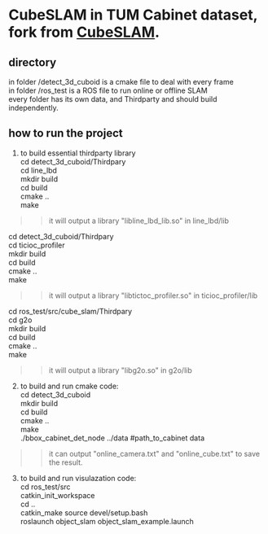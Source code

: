 # CubeSLAM in TUM Cabinet dataset, fork from [CubeSLAM](https://github.com/shichaoy/cube_slam). 

## directory
in folder /detect_3d_cuboid is a cmake file to deal with every frame  
in folder /ros_test is a ROS file to run online or offline SLAM  
every folder has its own data, and Thirdparty and should build independently. 

## how to run the project
1) to build essential thirdparty library  
cd detect_3d_cuboid/Thirdpary  
cd line_lbd  
mkdir build  
cd build  
cmake ..  
make  
>> it will output a library "libline_lbd_lib.so" in line_lbd/lib

cd detect_3d_cuboid/Thirdpary  
cd ticioc_profiler  
mkdir build  
cd build  
cmake ..  
make  
>> it will output a library "libtictoc_profiler.so" in ticioc_profiler/lib

cd ros_test/src/cube_slam/Thirdpary  
cd g2o  
mkdir build  
cd build  
cmake ..  
make  
>> it will output a library "libg2o.so" in g2o/lib

2) to build and run cmake code:    
cd detect_3d_cuboid  
mkdir build  
cd build  
cmake ..  
make  
./bbox_cabinet_det_node ../data #path_to_cabinet data
>> it can output "online_camera.txt" and "online_cube.txt" to save the result. 


3) to build and run visulazation code:  
cd ros_test/src  
catkin_init_workspace  
cd ..  
catkin_make
source devel/setup.bash    
roslaunch object_slam object_slam_example.launch   

